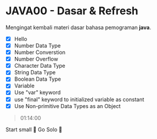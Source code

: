 # JAVA00 - Dasar & Refresh

Mengingat kembali materi dasar bahasa pemograman **java**. <br>

- [x] Hello 
- [x] Number Data Type
- [x] Number Converstion
- [x] Number Overflow
- [x] Character Data Type 
- [x] String Data Type
- [x] Boolean Data Type
- [x] Variable
- [x] Use "var" keyword
- [x] use "final" keyword to initialized variable as constant
- [x] Use Non-primitive Data Types as an Object

> 01:14:00
 
Start small :dart: Go Solo :rocket:
